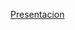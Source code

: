 [Presentacion](<Título Unidad 1 – Sistemas de Información y Bases de Datos Subtítulo Presentación y debate Incluye Pablo Jurado Bioque 1ºDAW  Base de Datos.pdf>)